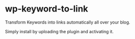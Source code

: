 wp-keyword-to-link
==================

Transform Keywords into links automatically all over your blog.

Simply install by uploading the plugin and activating it.
